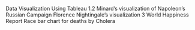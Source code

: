 Data Visualization Using Tableau 
1.2
Minard’s visualization of Napoleon’s Russian Campaign
Florence Nightingale’s visualization
3
World Happiness Report
Race bar chart for deaths by Cholera
